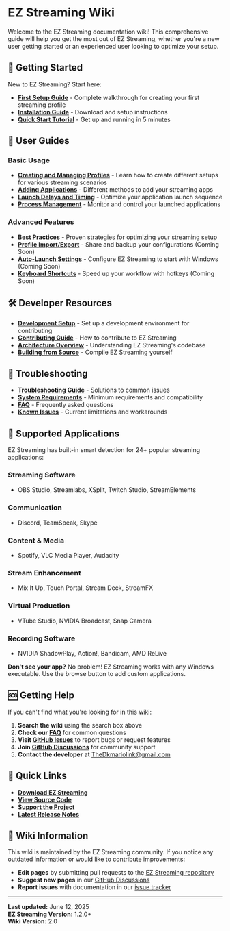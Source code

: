 # EZ Streaming Wiki

Welcome to the EZ Streaming documentation wiki! This comprehensive guide will help you get the most out of EZ Streaming, whether you're a new user getting started or an experienced user looking to optimize your setup.

## 🚀 Getting Started

New to EZ Streaming? Start here:

- **[First Setup Guide](First-Setup)** - Complete walkthrough for creating your first streaming profile
- **[Installation Guide](Installation-Guide)** - Download and setup instructions
- **[Quick Start Tutorial](Quick-Start)** - Get up and running in 5 minutes

## 📖 User Guides

### Basic Usage
- **[Creating and Managing Profiles](Profile-Management)** - Learn how to create different setups for various streaming scenarios
- **[Adding Applications](Adding-Applications)** - Different methods to add your streaming apps
- **[Launch Delays and Timing](Launch-Delays)** - Optimize your application launch sequence
- **[Process Management](Process-Management)** - Monitor and control your launched applications

### Advanced Features
- **[Best Practices](Best-Practices)** - Proven strategies for optimizing your streaming setup
- **[Profile Import/Export](Profile-Import-Export)** - Share and backup your configurations (Coming Soon)
- **[Auto-Launch Settings](Auto-Launch)** - Configure EZ Streaming to start with Windows (Coming Soon)
- **[Keyboard Shortcuts](Keyboard-Shortcuts)** - Speed up your workflow with hotkeys (Coming Soon)

## 🛠️ Developer Resources

- **[Development Setup](Development-Setup)** - Set up a development environment for contributing
- **[Contributing Guide](../CONTRIBUTING.md)** - How to contribute to EZ Streaming
- **[Architecture Overview](Architecture)** - Understanding EZ Streaming's codebase
- **[Building from Source](Building-from-Source)** - Compile EZ Streaming yourself

## 🔧 Troubleshooting

- **[Troubleshooting Guide](Troubleshooting)** - Solutions to common issues
- **[System Requirements](System-Requirements)** - Minimum requirements and compatibility
- **[FAQ](FAQ)** - Frequently asked questions
- **[Known Issues](Known-Issues)** - Current limitations and workarounds

## 📱 Supported Applications

EZ Streaming has built-in smart detection for 24+ popular streaming applications:

### Streaming Software
- OBS Studio, Streamlabs, XSplit, Twitch Studio, StreamElements

### Communication
- Discord, TeamSpeak, Skype

### Content & Media
- Spotify, VLC Media Player, Audacity

### Stream Enhancement
- Mix It Up, Touch Portal, Stream Deck, StreamFX

### Virtual Production
- VTube Studio, NVIDIA Broadcast, Snap Camera

### Recording Software
- NVIDIA ShadowPlay, Action!, Bandicam, AMD ReLive

**Don't see your app?** No problem! EZ Streaming works with any Windows executable. Use the browse button to add custom applications.

## 🆘 Getting Help

If you can't find what you're looking for in this wiki:

1. **Search the wiki** using the search box above
2. **Check our [FAQ](FAQ)** for common questions
3. **Visit [GitHub Issues](https://github.com/Dkmariolink/ez-streaming/issues)** to report bugs or request features
4. **Join [GitHub Discussions](https://github.com/Dkmariolink/ez-streaming/discussions)** for community support
5. **Contact the developer** at [TheDkmariolink@gmail.com](mailto:TheDkmariolink@gmail.com)

## 🎯 Quick Links

- **[Download EZ Streaming](https://dkmariolink.github.io/ez-streaming/download.html)**
- **[View Source Code](https://github.com/Dkmariolink/ez-streaming)**
- **[Support the Project](https://dkmariolink.github.io/ez-streaming/support.html)**
- **[Latest Release Notes](https://github.com/Dkmariolink/ez-streaming/releases)**

## 📝 Wiki Information

This wiki is maintained by the EZ Streaming community. If you notice any outdated information or would like to contribute improvements:

- **Edit pages** by submitting pull requests to the [EZ Streaming repository](https://github.com/Dkmariolink/ez-streaming)
- **Suggest new pages** in our [GitHub Discussions](https://github.com/Dkmariolink/ez-streaming/discussions)
- **Report issues** with documentation in our [issue tracker](https://github.com/Dkmariolink/ez-streaming/issues)

---

**Last updated:** June 12, 2025  
**EZ Streaming Version:** 1.2.0+  
**Wiki Version:** 2.0